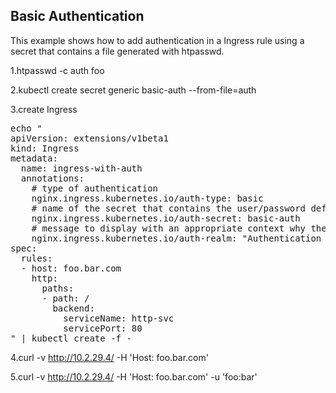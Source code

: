 ## Basic Authentication

This example shows how to add authentication in a Ingress rule using a secret that contains a file generated with htpasswd.

1.htpasswd -c auth foo


2.kubectl create secret generic basic-auth --from-file=auth

3.create Ingress

<pre>
echo "
apiVersion: extensions/v1beta1
kind: Ingress
metadata:
  name: ingress-with-auth
  annotations:
    # type of authentication
    nginx.ingress.kubernetes.io/auth-type: basic
    # name of the secret that contains the user/password definitions
    nginx.ingress.kubernetes.io/auth-secret: basic-auth
    # message to display with an appropriate context why the authentication is required
    nginx.ingress.kubernetes.io/auth-realm: "Authentication Required - foo"
spec:
  rules:
  - host: foo.bar.com
    http:
      paths:
      - path: /
        backend:
          serviceName: http-svc
          servicePort: 80
" | kubectl create -f -
</pre>

4.curl -v http://10.2.29.4/ -H 'Host: foo.bar.com'

5.curl -v http://10.2.29.4/ -H 'Host: foo.bar.com' -u 'foo:bar'